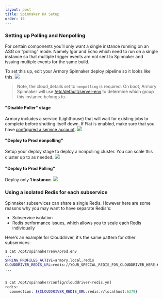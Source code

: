 ```yaml
---
layout: post
title: Spinnaker HA Setup
order: 15
---
```


### Setting up Polling and Nonpolling
For certain components you’ll only want a single instance running on an ASG on “polling” mode. Namely Igor and Echo which need to run on a single instance so that multiple trigger events are not sent to Spinnaker and issuing multiple events for the same build.

To set this up, edit your Armory Spinnaker deploy pipeline so it looks like this.
![](https://cl.ly/3R2v3u3F2z2O/Image%202018-05-16%20at%2014.39.40.png)

> Note, the cloud_details set to `nonpolling` is required. On boot, Armory Spinnaker will use [/etc/default/server-env](https://kb.armory.io/aws/18-what-is-server-env/) to determine which group this instance belongs to.

#### "Disable Poller" stage
Armory includes a service (Lighthouse) that will wait for existing jobs to complete before shutting itself down.
If Fiat is enabled, make sure that you have [configured a service account](https://docs.armory.io/install-guide/authz/#configure-a-service-account).
![](https://cl.ly/3O0t262Q1f2g/Image%202018-05-16%20at%2014.35.42.png)

#### "Deploy to Prod nonpolling"
Setup your deploy stage to deploy a nonpolling cluster. You can scale this cluster up to as needed.
![](https://cl.ly/0M18343V0S1G/Image%202018-05-16%20at%2014.31.14.png)


#### "Deploy to Prod Polling"
Deploy only **1 instance**.
![](https://cl.ly/2F072B1o081Z/Image%202018-05-16%20at%2014.37.01.png)



### Using a isolated Redis for each subservice
Spinnaker subservices can share a single Redis. However here are some reasons why you may want to have separate Redis's:
- Subservice isolation
- Redis performance issues, which allows you to scale each Redis individually


Here's an example for Clouddriver, it's the same pattern for other subservices:
```bash
$ cat /opt/spinnaker/env/prod.env
...
SPRING_PROFILES_ACTIVE=armory,local,redis
CLOUDDRIVER_REDIS_URL=redis://YOUR_SPECIAL_REDIS_FOR_CLOUDDRIVER_HERE:6379
...


$ cat /opt/spinnaker/config/clouddriver-redis.yml
redis:
  connection: ${CLOUDDRIVER_REDIS_URL:redis://localhost:6379}
```